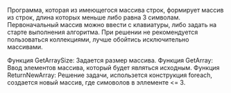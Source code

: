 Программа, которая из имеющегося массива строк, формирует массив из строк, длина которых меньше либо равна 3 символам. Первоначальный массив можно ввести с клавиатуры, либо задать на старте выполнения алгоритма. При решении не рекомендуется пользоваться коллекциями, лучше обойтись исключительно массивами.

Функция GetArraySize:
Задается размер массива.
Функция GetArray:
Ввод элементов массива, который будет являться исходным.
Функция ReturnNewArray:
Решение задачи, использется конструкция foreach, создается новый массив, где симоволов в эллементе <= 3.
